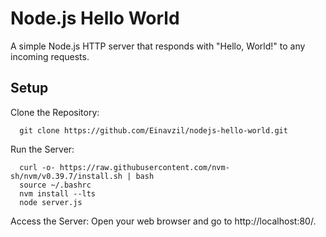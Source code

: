 # Node.js Hello World
A simple Node.js HTTP server that responds with "Hello, World!" to any incoming requests.

## Setup
Clone the Repository:

      git clone https://github.com/Einavzil/nodejs-hello-world.git

Run the Server:

      curl -o- https://raw.githubusercontent.com/nvm-sh/nvm/v0.39.7/install.sh | bash
      source ~/.bashrc
      nvm install --lts
      node server.js

Access the Server: Open your web browser and go to http://localhost:80/.

